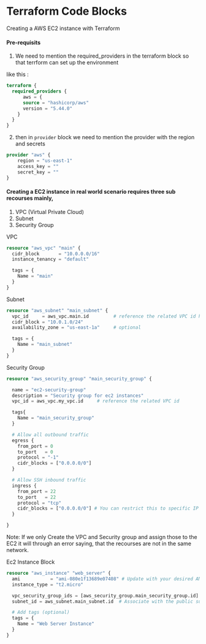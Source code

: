# Terraform Code Blocks

Creating a AWS EC2 instance with Terraform

#### Pre-requisits

1. We need to mention the required_providers in the terraform block so that terrform can set up the environment
    
like this :

```tf
terraform {
  required_providers {
      aws = {
      source = "hashicorp/aws"
      version = "5.44.0"
    }
  }
}
```

2. then in ```provider``` block we need to mention the provider with the region and secrets
```tf
provider "aws" {
    region = "us-east-1"
    access_key = ""
    secret_key = ""
}
```
#### Creating a EC2 instance in real world scenario requires three sub recourses mainly,
1. VPC (Virtual Private Cloud)
2. Subnet
3. Security Group

VPC

```tf
resource "aws_vpc" "main" {
  cidr_block       = "10.0.0.0/16"
  instance_tenancy = "default"

  tags = {
    Name = "main"
  }
}
```
Subnet

```tf
resource "aws_subnet" "main_subnet" {
  vpc_id     = aws_vpc.main.id         # reference the related VPC id here
  cidr_block = "10.0.1.0/24"
  availability_zone = "us-east-1a"     # optional

  tags = {
    Name = "main_subnet"
  }
}
```
Security Group

```tf
resource "aws_security_group" "main_security_group" {

  name = "ec2-security-group"
  description = "Security group for ec2 instances"
  vpc_id = aws_vpc.my_vpc.id     # reference the related VPC id 

  tags{
    Name = "main_security_group"
  }

  # Allow all outbound traffic
  egress {
    from_port = 0
    to_port   = 0
    protocol = "-1"              
    cidr_blocks = ["0.0.0.0/0"]
  }

  # Allow SSH inbound traffic
  ingress {
    from_port = 22
    to_port   = 22
    protocol = "tcp"
    cidr_blocks = ["0.0.0.0/0"] # You can restrict this to specific IP addresses for better security
  }

}
```

Note: If we only Create the VPC and Security group and assign those to the EC2 it will through an error saying, that the recourses are not in the same network.

Ec2 Instance Block

```tf
resource "aws_instance" "web_server" {
  ami           = "ami-080e1f13689e07408" # Update with your desired AMI ID
  instance_type = "t2.micro"

  vpc_security_group_ids = [aws_security_group.main_security_group.id]
  subnet_id = aws_subnet.main_subnet.id  # Associate with the public subnet

  # Add tags (optional)
  tags = {
    Name = "Web Server Instance"
  }
}
```

 


